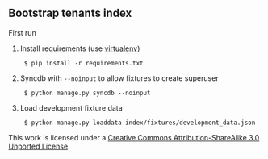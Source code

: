 ## Bootstrap tenants index

First run

1. Install requirements (use [virtualenv](https://pypi.python.org/pypi/virtualenv))

        $ pip install -r requirements.txt

2. Syncdb with `--noinput` to allow fixtures to create superuser

        $ python manage.py syncdb --noinput

3. Load development fixture data

        $ python manage.py loaddata index/fixtures/development_data.json

This work is licensed under a [Creative Commons Attribution-ShareAlike 3.0 Unported License](http://creativecommons.org/licenses/by-sa/3.0)
